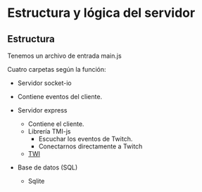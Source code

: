 # Estructura y lógica del servidor

## Estructura

Tenemos un archivo de entrada main.js

Cuatro carpetas según la función:

* Servidor socket-io
* Contiene eventos del cliente.

* Servidor express
  * Contiene el cliente.
  * Librería TMI-js
    * Escuchar los eventos de Twitch.
    * Conectarnos directamente a Twitch
  * [TWI](https://twurple.js.org/)

* Base de datos (SQL)
  * Sqlite